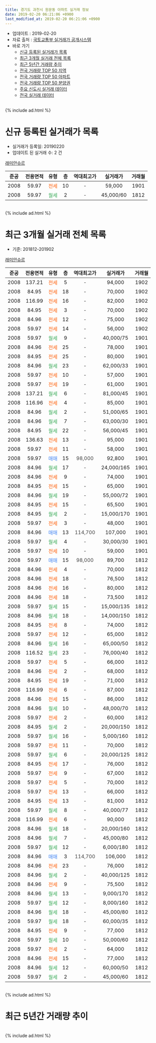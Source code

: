 ```yaml
---
title: 경기도 과천시 원문동 아파트 실거래 정보
date: 2019-02-20 06:21:06 +0900
last_modified_at: 2019-02-20 06:21:06 +0900
---
```


* 업데이트 : 2019-02-20
* 자료 출처 : [국토교통부 실거래가 공개시스템](http://rt.molit.go.kr)
* 바로 가기
    * [신규 등록된 실거래가 목록](#신규-등록된-실거래가-목록)
    * [최근 3개월 실거래 전체 목록](#최근-3개월-실거래-전체-목록)
    * [최근 5년간 거래량 추이](#최근-5년간-거래량-추이)
    * [전국 거래량 TOP 50 지역](https://inasie.github.io/apt-trade-info/최근-3개월-전국에서-가장-거래가-많이-발생한-지역)
    * [전국 거래량 TOP 50 아파트](https://inasie.github.io/apt-trade-info/최근-3개월-전국에서-가장-거래가-많이-발생한-아파트)
    * [전국 거래량 TOP 50 분양권](https://inasie.github.io/apt-trade-info/최근-3개월-전국에서-가장-거래가-많이-발생한-분양권)
    * [주요 신도시 실거래 데이터](https://inasie.github.io/apt-trade-info/주요-신도시)
    * [전국 실거래 데이터](https://inasie.github.io/apt-trade-info/전국)
<br>
{% include ad.html %}
<br>

# 신규 등록된 실거래가 목록
* 실거래가 등록일: 20190220
* 업데이트 된 실거래 수: 2 건


[래미안슈르](https://search.naver.com/search.naver?query=%EA%B2%BD%EA%B8%B0%EB%8F%84+%EA%B3%BC%EC%B2%9C%EC%8B%9C+%EC%9B%90%EB%AC%B8%EB%8F%99+%EB%9E%98%EB%AF%B8%EC%95%88%EC%8A%88%EB%A5%B4)

|준공|전용면적|유형|층|역대최고가|실거래가|거래월|
|:---:|:---:|:---:|:---:|:---:|:---:|:---:|
|2008|59.97|<span style="color:#ff5a00">전세</span>|10|<span style="color:#444444">-</span>|59,000|1901|
|2008|59.97|<span style="color:#34a853">월세</span>|2|<span style="color:#444444">-</span>|45,000/60|1812|


<br>
{% include ad.html %}
<br>

# 최근 3개월 실거래 전체 목록
* 기준: 201812-201902


[래미안슈르](https://search.naver.com/search.naver?query=%EA%B2%BD%EA%B8%B0%EB%8F%84+%EA%B3%BC%EC%B2%9C%EC%8B%9C+%EC%9B%90%EB%AC%B8%EB%8F%99+%EB%9E%98%EB%AF%B8%EC%95%88%EC%8A%88%EB%A5%B4)

|준공|전용면적|유형|층|역대최고가|실거래가|거래월|
|:---:|:---:|:---:|:---:|:---:|:---:|:---:|
|2008|137.21|<span style="color:#ff5a00">전세</span>|5|<span style="color:#444444">-</span>|94,000|1902|
|2008|84.95|<span style="color:#ff5a00">전세</span>|18|<span style="color:#444444">-</span>|70,000|1902|
|2008|116.99|<span style="color:#ff5a00">전세</span>|16|<span style="color:#444444">-</span>|82,000|1902|
|2008|84.95|<span style="color:#ff5a00">전세</span>|3|<span style="color:#444444">-</span>|70,000|1902|
|2008|84.96|<span style="color:#ff5a00">전세</span>|12|<span style="color:#444444">-</span>|75,000|1902|
|2008|59.97|<span style="color:#ff5a00">전세</span>|14|<span style="color:#444444">-</span>|56,000|1902|
|2008|59.97|<span style="color:#34a853">월세</span>|9|<span style="color:#444444">-</span>|40,000/75|1901|
|2008|84.96|<span style="color:#ff5a00">전세</span>|25|<span style="color:#444444">-</span>|78,000|1901|
|2008|84.95|<span style="color:#ff5a00">전세</span>|25|<span style="color:#444444">-</span>|80,000|1901|
|2008|84.96|<span style="color:#34a853">월세</span>|23|<span style="color:#444444">-</span>|62,000/33|1901|
|2008|59.97|<span style="color:#ff5a00">전세</span>|10|<span style="color:#444444">-</span>|57,000|1901|
|2008|59.97|<span style="color:#ff5a00">전세</span>|19|<span style="color:#444444">-</span>|61,000|1901|
|2008|137.21|<span style="color:#34a853">월세</span>|6|<span style="color:#444444">-</span>|81,000/45|1901|
|2008|116.96|<span style="color:#ff5a00">전세</span>|4|<span style="color:#444444">-</span>|85,000|1901|
|2008|84.96|<span style="color:#34a853">월세</span>|2|<span style="color:#444444">-</span>|51,000/65|1901|
|2008|84.96|<span style="color:#34a853">월세</span>|7|<span style="color:#444444">-</span>|63,000/30|1901|
|2008|84.95|<span style="color:#34a853">월세</span>|22|<span style="color:#444444">-</span>|56,000/45|1901|
|2008|136.63|<span style="color:#ff5a00">전세</span>|13|<span style="color:#444444">-</span>|95,000|1901|
|2008|59.97|<span style="color:#ff5a00">전세</span>|11|<span style="color:#444444">-</span>|58,000|1901|
|2008|59.97|<span style="color:#4285f3">매매</span>|15|<span style="color:#444444">98,000</span>|92,800|1901|
|2008|84.96|<span style="color:#34a853">월세</span>|17|<span style="color:#444444">-</span>|24,000/165|1901|
|2008|84.96|<span style="color:#ff5a00">전세</span>|9|<span style="color:#444444">-</span>|74,000|1901|
|2008|84.95|<span style="color:#ff5a00">전세</span>|15|<span style="color:#444444">-</span>|65,000|1901|
|2008|84.96|<span style="color:#34a853">월세</span>|19|<span style="color:#444444">-</span>|55,000/72|1901|
|2008|84.95|<span style="color:#ff5a00">전세</span>|15|<span style="color:#444444">-</span>|65,500|1901|
|2008|84.95|<span style="color:#34a853">월세</span>|2|<span style="color:#444444">-</span>|15,000/170|1901|
|2008|59.97|<span style="color:#ff5a00">전세</span>|3|<span style="color:#444444">-</span>|48,000|1901|
|2008|84.96|<span style="color:#4285f3">매매</span>|13|<span style="color:#444444">114,700</span>|107,000|1901|
|2008|59.97|<span style="color:#34a853">월세</span>|4|<span style="color:#444444">-</span>|30,000/30|1901|
|2008|59.97|<span style="color:#ff5a00">전세</span>|10|<span style="color:#444444">-</span>|59,000|1901|
|2008|59.97|<span style="color:#4285f3">매매</span>|15|<span style="color:#444444">98,000</span>|89,700|1812|
|2008|84.96|<span style="color:#ff5a00">전세</span>|4|<span style="color:#444444">-</span>|70,000|1812|
|2008|84.96|<span style="color:#ff5a00">전세</span>|18|<span style="color:#444444">-</span>|76,500|1812|
|2008|84.96|<span style="color:#ff5a00">전세</span>|16|<span style="color:#444444">-</span>|80,000|1812|
|2008|84.96|<span style="color:#ff5a00">전세</span>|18|<span style="color:#444444">-</span>|73,500|1812|
|2008|59.97|<span style="color:#34a853">월세</span>|15|<span style="color:#444444">-</span>|15,000/135|1812|
|2008|84.96|<span style="color:#34a853">월세</span>|18|<span style="color:#444444">-</span>|14,000/150|1812|
|2008|84.95|<span style="color:#ff5a00">전세</span>|8|<span style="color:#444444">-</span>|74,000|1812|
|2008|59.97|<span style="color:#ff5a00">전세</span>|12|<span style="color:#444444">-</span>|65,000|1812|
|2008|84.96|<span style="color:#34a853">월세</span>|16|<span style="color:#444444">-</span>|65,000/50|1812|
|2008|116.52|<span style="color:#34a853">월세</span>|23|<span style="color:#444444">-</span>|76,000/40|1812|
|2008|59.97|<span style="color:#ff5a00">전세</span>|5|<span style="color:#444444">-</span>|66,000|1812|
|2008|84.96|<span style="color:#ff5a00">전세</span>|2|<span style="color:#444444">-</span>|68,000|1812|
|2008|84.95|<span style="color:#ff5a00">전세</span>|19|<span style="color:#444444">-</span>|71,000|1812|
|2008|116.99|<span style="color:#ff5a00">전세</span>|6|<span style="color:#444444">-</span>|87,000|1812|
|2008|84.96|<span style="color:#ff5a00">전세</span>|15|<span style="color:#444444">-</span>|86,000|1812|
|2008|84.96|<span style="color:#34a853">월세</span>|10|<span style="color:#444444">-</span>|48,000/70|1812|
|2008|59.97|<span style="color:#ff5a00">전세</span>|2|<span style="color:#444444">-</span>|60,000|1812|
|2008|84.95|<span style="color:#34a853">월세</span>|2|<span style="color:#444444">-</span>|20,000/150|1812|
|2008|59.97|<span style="color:#34a853">월세</span>|16|<span style="color:#444444">-</span>|5,000/160|1812|
|2008|59.97|<span style="color:#ff5a00">전세</span>|11|<span style="color:#444444">-</span>|70,000|1812|
|2008|59.97|<span style="color:#34a853">월세</span>|6|<span style="color:#444444">-</span>|20,000/125|1812|
|2008|84.95|<span style="color:#ff5a00">전세</span>|17|<span style="color:#444444">-</span>|76,000|1812|
|2008|59.97|<span style="color:#ff5a00">전세</span>|9|<span style="color:#444444">-</span>|67,000|1812|
|2008|59.97|<span style="color:#ff5a00">전세</span>|5|<span style="color:#444444">-</span>|70,000|1812|
|2008|59.97|<span style="color:#ff5a00">전세</span>|13|<span style="color:#444444">-</span>|66,000|1812|
|2008|84.95|<span style="color:#ff5a00">전세</span>|13|<span style="color:#444444">-</span>|81,000|1812|
|2008|59.97|<span style="color:#34a853">월세</span>|8|<span style="color:#444444">-</span>|40,000/77|1812|
|2008|116.99|<span style="color:#ff5a00">전세</span>|6|<span style="color:#444444">-</span>|90,000|1812|
|2008|84.96|<span style="color:#34a853">월세</span>|18|<span style="color:#444444">-</span>|20,000/160|1812|
|2008|84.96|<span style="color:#34a853">월세</span>|7|<span style="color:#444444">-</span>|45,000/80|1812|
|2008|59.97|<span style="color:#34a853">월세</span>|12|<span style="color:#444444">-</span>|6,000/180|1812|
|2008|84.96|<span style="color:#4285f3">매매</span>|3|<span style="color:#444444">114,700</span>|106,000|1812|
|2008|84.96|<span style="color:#ff5a00">전세</span>|23|<span style="color:#444444">-</span>|76,000|1812|
|2008|84.96|<span style="color:#34a853">월세</span>|2|<span style="color:#444444">-</span>|40,000/125|1812|
|2008|84.96|<span style="color:#ff5a00">전세</span>|9|<span style="color:#444444">-</span>|75,500|1812|
|2008|84.96|<span style="color:#34a853">월세</span>|13|<span style="color:#444444">-</span>|9,000/170|1812|
|2008|59.97|<span style="color:#34a853">월세</span>|12|<span style="color:#444444">-</span>|8,000/160|1812|
|2008|84.96|<span style="color:#34a853">월세</span>|18|<span style="color:#444444">-</span>|45,000/80|1812|
|2008|59.97|<span style="color:#34a853">월세</span>|18|<span style="color:#444444">-</span>|60,000/35|1812|
|2008|84.95|<span style="color:#ff5a00">전세</span>|9|<span style="color:#444444">-</span>|77,000|1812|
|2008|59.97|<span style="color:#34a853">월세</span>|10|<span style="color:#444444">-</span>|50,000/60|1812|
|2008|59.97|<span style="color:#ff5a00">전세</span>|2|<span style="color:#444444">-</span>|64,000|1812|
|2008|84.96|<span style="color:#ff5a00">전세</span>|15|<span style="color:#444444">-</span>|77,000|1812|
|2008|84.96|<span style="color:#34a853">월세</span>|12|<span style="color:#444444">-</span>|60,000/50|1812|
|2008|59.97|<span style="color:#34a853">월세</span>|2|<span style="color:#444444">-</span>|45,000/60|1812|


<br>
{% include ad.html %}
<br>

# 최근 5년간 거래량 추이


<div style="width:100%;">
    <canvas id="deal_progress" height="200"></canvas>
</div>

<script>
new Chart(document.getElementById("deal_progress"), {
    type: 'line',
    data: {
        labels: ['201402','201403','201404','201405','201406','201407','201408','201409','201410','201411','201412','201501','201502','201503','201504','201505','201506','201507','201508','201509','201510','201511','201512','201601','201602','201603','201604','201605','201606','201607','201608','201609','201610','201611','201612','201701','201702','201703','201704','201705','201706','201707','201708','201709','201710','201711','201712','201801','201802','201803','201804','201805','201806','201807','201808','201809','201810','201811','201812','201901','201902'],
        datasets: [{
            label: '매매',
            pointRadius: 1,
            data: [21, 14, 2, 9, 13, 16, 25, 27, 15, 12, 17, 29, 23, 33, 35, 24, 43, 35, 24, 32, 33, 19, 8, 7, 20, 34, 68, 67, 49, 27, 29, 35, 56, 16, 13, 8, 28, 29, 25, 32, 29, 68, 13, 19, 23, 39, 64, 63, 15, 13, 5, 7, 1, 12, 61, 11, 4, 6, 2, 2, 0],
            borderColor: "rgba(255, 201, 14, 1)",
            backgroundColor: "rgba(255, 201, 14, 0.5)",
            fill: false,
            lineTension: 0
        },{
            label: '전월세',
            pointRadius: 1,
            data: [71, 45, 44, 53, 55, 83, 68, 89, 89, 86, 86, 70, 64, 51, 36, 43, 40, 35, 26, 35, 24, 21, 37, 49, 56, 47, 35, 40, 41, 47, 53, 65, 67, 43, 46, 33, 24, 34, 19, 20, 35, 29, 26, 28, 29, 32, 38, 38, 39, 46, 32, 31, 27, 36, 42, 54, 54, 51, 44, 22, 6],
            borderColor: "rgba(0, 141, 185, 1)",
            backgroundColor: "rgba(0, 141, 185, 0.5)",
            fill: false,
            lineTension: 0
        }
        ]
    },
    options: {
        responsive: true,
        title: {
            display: false
        },
        tooltips: {
            mode: 'index',
            intersect: false
        },
        hover: {
            mode: 'nearest',
            intersect: true
        },
        scales: {
            xAxes: [{
                display: true,
                scaleLabel: {
                    display: true,
                    labelString: '년/월'
                }
            }],
            yAxes: [{
                display: true,
                ticks: {
                    suggestedMin: 0,
                },
                scaleLabel: {
                    display: true,
                    labelString: '실거래 수'
                }
            }]
        }
    }
});

</script>


<br>
{% include ad.html %}
<br>


